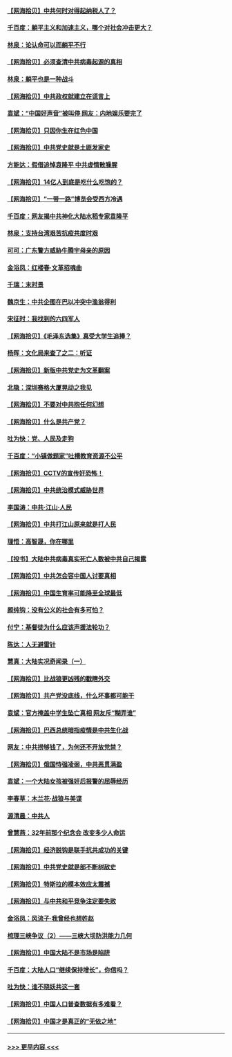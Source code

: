 #### [【网海拾贝】中共何时对得起纳税人了？](../pages/nsc993/n12985578.md?t=05310601) 
#### [千百度：躺平主义和加速主义，哪个对社会冲击更大？](../pages/nsc993/n12985512.md?t=05310601) 
#### [林泉：论认命可以而躺平不行](../pages/nsc993/n12985505.md?t=05310601) 
#### [【网海拾贝】必须查清中共病毒起源的真相](../pages/nsc993/n12984276.md?t=05310601) 
#### [林泉：躺平也是一种战斗](../pages/nsc993/n12984194.md?t=05310601) 
#### [【网海拾贝】中共政权就建立在谎言上](../pages/nsc993/n12981880.md?t=05310601) 
#### [袁斌：“中国好声音”被叫停 网友：内地娱乐要完了](../pages/nsc993/n12981826.md?t=05310601) 
#### [【网海拾贝】只因你生在红色中国](../pages/nsc993/n12979096.md?t=05310601) 
#### [【网海拾贝】中共党史就是土匪发家史](../pages/nsc993/n12976478.md?t=05310601) 
#### [方能达：假借追悼袁隆平 中共虚情散臊腥](../pages/nsc993/n12976396.md?t=05310601) 
#### [【网海拾贝】14亿人到底是吃什么吃饱的？](../pages/nsc993/n12974125.md?t=05310601) 
#### [【网海拾贝】“一带一路”博览会受西方冷遇](../pages/nsc993/n12971787.md?t=05310601) 
#### [千百度：网友揭中共神化大陆水稻专家袁隆平](../pages/nsc993/n12971733.md?t=05310601) 
#### [林泉：支持台湾艰苦抗疫共度时艰](../pages/nsc993/n12971350.md?t=05310601) 
#### [可可：广东警方威胁牛腾宇母亲的原因](../pages/nsc993/n12971100.md?t=05310601) 
#### [金浴凤：红楼春·文革招魂曲](../pages/nsc993/n12970354.md?t=05310601) 
#### [千瑞：末时景](../pages/nsc993/n12970337.md?t=05310601) 
#### [魏京生：中共企图在巴以冲突中渔翁得利](../pages/nsc993/n12970286.md?t=05310601) 
#### [宋征时：我找到的六四军人](../pages/nsc993/n12970213.md?t=05310601) 
#### [【网海拾贝】《毛泽东选集》真受大学生追捧？](../pages/nsc993/n12968779.md?t=05310601) 
#### [杨晖：文化局来查了之二：听证](../pages/nsc993/n12966528.md?t=05310601) 
#### [【网海拾贝】新版中共党史为文革翻案](../pages/nsc993/n12967526.md?t=05310601) 
#### [北隐：深圳赛格大厦晃动之我见](../pages/nsc993/n12967393.md?t=05310601) 
#### [【网海拾贝】不要对中共抱任何幻想](../pages/nsc993/n12965222.md?t=05310601) 
#### [【网海拾贝】什么是共产党？](../pages/nsc993/n12962781.md?t=05310601) 
#### [吐为快：党、人民及走狗](../pages/nsc993/n12962747.md?t=05310601) 
#### [千百度：“小镇做题家”吐槽教育资源不公平](../pages/nsc993/n12962705.md?t=05310601) 
#### [【网海拾贝】CCTV的宣传好恐怖！](../pages/nsc993/n12959984.md?t=05310601) 
#### [【网海拾贝】中共统治模式威胁世界](../pages/nsc993/n12957622.md?t=05310601) 
#### [李国涛：中共‧江山‧人民](../pages/nsc993/n12957502.md?t=05310601) 
#### [【网海拾贝】中共打江山原来就是打人民](../pages/nsc993/n12954345.md?t=05310601) 
#### [理悟：高智晟，你在哪里](../pages/nsc993/n12953115.md?t=05310601) 
#### [【投书】大陆中共病毒真实死亡人数被中共自己揭露](../pages/nsc993/n12953050.md?t=05310601) 
#### [【网海拾贝】中共怎会容中国人讨要真相](../pages/nsc993/n12952161.md?t=05310601) 
#### [【网海拾贝】中国生育率可能降至全球最低](../pages/nsc993/n12948793.md?t=05310601) 
#### [颜纯钩：没有公义的社会有多可怕？](../pages/nsc993/n12947626.md?t=05310601) 
#### [付宁：基督徒为什么应该声援法轮功？](../pages/nsc993/n12947233.md?t=05310601) 
#### [陈达：人无避雷针](../pages/nsc993/n12947098.md?t=05310601) 
#### [慧真：大陆实况奇闻录（一）](../pages/nsc993/n12945811.md?t=05310601) 
#### [【网海拾贝】比战狼更凶残的戳瞎外交](../pages/nsc993/n12945717.md?t=05310601) 
#### [【网海拾贝】共产党没底线，什么坏事都可能干](../pages/nsc993/n12942090.md?t=05310601) 
#### [袁斌：官方掩盖中学生坠亡真相 网友斥“糊弄谁”](../pages/nsc993/n12942029.md?t=05310601) 
#### [【网海拾贝】巴西总统暗指疫情是中共生化战](../pages/nsc993/n12938999.md?t=05310601) 
#### [网友：中共捞够钱了，为何还不开放党禁？](../pages/nsc993/n12938952.md?t=05310601) 
#### [【网海拾贝】俄国恃强凌弱，中共恶贯满盈](../pages/nsc993/n12936626.md?t=05310601) 
#### [袁斌：一个大陆女孩被强奸后报警的屈辱经历](../pages/nsc993/n12936547.md?t=05310601) 
#### [李春草：木兰花·战狼与美谍](../pages/nsc993/n12935995.md?t=05310601) 
#### [源清晨：中共人](../pages/nsc993/n12935589.md?t=05310601) 
#### [曾慧燕：32年前那个纪念会 改变多少人命运](../pages/nsc993/n12934233.md?t=05310601) 
#### [【网海拾贝】经济脱钩是联手抗共成功的关键](../pages/nsc993/n12934176.md?t=05310601) 
#### [【网海拾贝】中共党史就是部不断树敌史](../pages/nsc993/n12932844.md?t=05310601) 
#### [【网海拾贝】特斯拉的模本效应太震撼](../pages/nsc993/n12925626.md?t=05310601) 
#### [【网海拾贝】与中共和平竞争注定要失败](../pages/nsc993/n12923326.md?t=05310601) 
#### [金浴凤：风流子‧我曾经也想姓赵](../pages/nsc993/n12920911.md?t=05310601) 
#### [梳理三峡争议（2）——三峡大坝防洪能力几何](../pages/nsc993/n12920173.md?t=05310601) 
#### [【网海拾贝】中国大陆不是市场是陷阱](../pages/nsc993/n12920143.md?t=05310601) 
#### [千百度：大陆人口“继续保持增长”，你信吗？](../pages/nsc993/n12918946.md?t=05310601) 
#### [吐为快：谁不晓妖共这一套](../pages/nsc993/n12918941.md?t=05310601) 
#### [【网海拾贝】中国人口普查数据有多难看？](../pages/nsc993/n12917822.md?t=05310601) 
#### [【网海拾贝】中国才是真正的“无依之地”](../pages/nsc993/n12915845.md?t=05310601) 

----
#### [ >>> 更早内容 <<< ](../indexes/nsc993-earlier.md)
